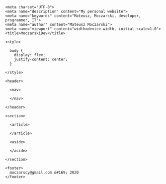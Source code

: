 <!DOCTYPE html>
<html lang="en">

  <head>
  
    <meta charset="UTF-8">
    <meta name="description" content="My personal website">
    <meta name="keywords" content="Mateusz, Moczarski, developer, programmer, IT">
    <meta name="author" content="Mateusz Moczarski">
    <meta name="viewport" content="width=device-width, initial-scale=1.0">
    <title>MoczarskiDev</title>
    
    <style>
    
      body {
        display: flex;
        justify-content: center;
      }
    
    </style>
    
  </head>

  <body>
  
    <header>
    
      <nav>

      </nav>
      
    </header>

    <section>
    
      <article>

      </article>
      
      <aside>

      </aside>
      
    </section>

    <footer>
      moczarscy@gmail.com &#169; 2020
    </footer>
  </body>

</html>
